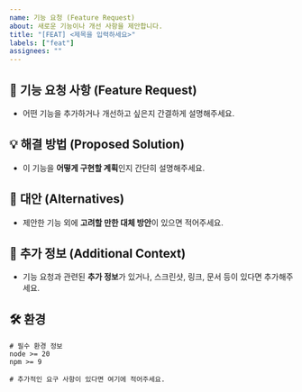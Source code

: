 ```yaml
---
name: 기능 요청 (Feature Request)
about: 새로운 기능이나 개선 사항을 제안합니다.
title: "[FEAT] <제목을 입력하세요>"
labels: ["feat"]
assignees: ""
---
```


## 📌 기능 요청 사항 (Feature Request)
- 어떤 기능을 추가하거나 개선하고 싶은지 간결하게 설명해주세요.

## 💡 해결 방법 (Proposed Solution)
- 이 기능을 **어떻게 구현할 계획**인지 간단히 설명해주세요.

## 🔄 대안 (Alternatives)
- 제안한 기능 외에 **고려할 만한 대체 방안**이 있으면 적어주세요.

## 📑 추가 정보 (Additional Context)
- 기능 요청과 관련된 **추가 정보**가 있거나, 스크린샷, 링크, 문서 등이 있다면 추가해주세요.

## 🛠 환경
```shell
# 필수 환경 정보
node >= 20
npm >= 9

# 추가적인 요구 사항이 있다면 여기에 적어주세요.
